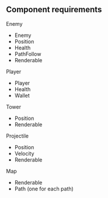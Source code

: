 ## Component requirements

Enemy

- Enemy
- Position
- Health
- PathFollow
- Renderable

Player

- Player
- Health
- Wallet

Tower

- Position
- Renderable

Projectile

- Position
- Velocity
- Renderable

Map

- Renderable
- Path (one for each path)
